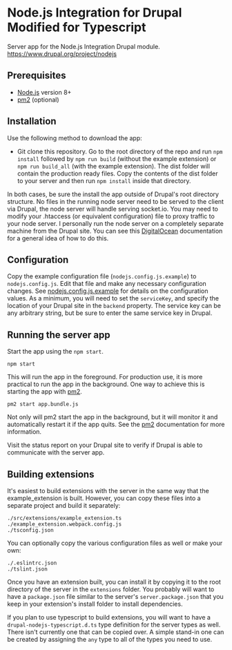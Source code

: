 # Node.js Integration for Drupal Modified for Typescript

Server app for the Node.js Integration Drupal module.
https://www.drupal.org/project/nodejs

## Prerequisites

* [Node.js](https://nodejs.org) version 8+
* [pm2](https://github.com/Unitech/pm2) (optional)

## Installation

Use the following method to download the app:

* Git clone this repository. Go to the root directory of the repo and run
  `npm install` followed by `npm run build` (without the example extension) or
  `npm run build_all` (with the example extension). The dist folder will contain
  the production ready files. Copy the contents of the dist folder to your
  server and then run `npm install` inside that directory.

In both cases, be sure the install the app outside of Drupal's root directory
structure. No files in the running node server need to be served to the client
via Drupal, the node server will handle serving socket.io. You may need to
modify your .htaccess (or equivalent configuration) file to proxy traffic to
your node server. I personally run the node server on a completely separate
machine from the Drupal site. You can see this
[DigitalOcean](https://www.digitalocean.com/community/tutorials/how-to-use-pm2-to-setup-a-node-js-production-environment-on-an-ubuntu-vps)
documentation for a general idea of how to do this.

## Configuration

Copy the example configuration file (`nodejs.config.js.example`) to
`nodejs.config.js`. Edit that file and make any necessary configuration changes.
See [nodejs.config.js.example](https://github.com/casmbu/drupal-nodejs-typescript/blob/master/nodejs.config.js.example)
for details on the configuration values. As a minimum, you will need to set the
`serviceKey`, and specify the location of your Drupal site in the `backend`
property. The service key can be any arbitrary string, but be sure to enter the
same service key in Drupal.

## Running the server app

Start the app using the `npm start`.

```
npm start
```

This will run the app in the foreground. For production use, it is more
practical to run the app in the background. One way to achieve this is starting
the app with [pm2](https://github.com/Unitech/pm2).

```
pm2 start app.bundle.js
```

Not only will pm2 start the app in the background, but it will monitor it and
automatically restart it if the app quits. See the
[pm2](https://github.com/Unitech/pm2) documentation for more information.

Visit the status report on your Drupal site to verify if Drupal is able to
communicate with the server app.

## Building extensions

It's easiest to build extensions with the server in the same way that the
example_extension is built. However, you can copy these files into a separate
project and build it separately:

```
./src/extensions/example_extension.ts
./example_extension.webpack.config.js
./tsconfig.json
```

You can optionally copy the various configuration files as well or make your
own:

```
./.eslintrc.json
./tslint.json
```

Once you have an extension built, you can install it by copying it to the root
directory of the server in the `extensions` folder. You probably will want to
have a `package.json` file similar to the server's `server.package.json` that
you keep in your extension's install folder to install dependencies.

If you plan to use typescript to build extensions, you will want to have a
`drupal-nodejs-typescript.d.ts` type definition for the server types as well.
There isn't currently one that can be copied over. A simple stand-in one can be
created by assigning the `any` type to all of the types you need to use.
